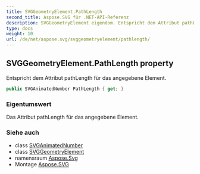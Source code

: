 ```yaml
---
title: SVGGeometryElement.PathLength
second_title: Aspose.SVG für .NET-API-Referenz
description: SVGGeometryElement eigendom. Entspricht dem Attribut pathLength für das angegebene Element.
type: docs
weight: 10
url: /de/net/aspose.svg/svggeometryelement/pathlength/
---
```

## SVGGeometryElement.PathLength property

Entspricht dem Attribut pathLength für das angegebene Element.

```csharp
public SVGAnimatedNumber PathLength { get; }
```

### Eigentumswert

Das Attribut pathLength für das angegebene Element.

### Siehe auch

* class [SVGAnimatedNumber](../../../aspose.svg.datatypes/svganimatednumber/)
* class [SVGGeometryElement](../)
* namensraum [Aspose.Svg](../../svggeometryelement/)
* Montage [Aspose.SVG](../../../)


